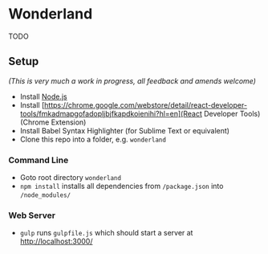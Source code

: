 # Wonderland

TODO

## Setup

_(This is very much a work in progress, all feedback and amends welcome)_

- Install [Node.js](https://nodejs.org/en/download/)
- Install [https://chrome.google.com/webstore/detail/react-developer-tools/fmkadmapgofadopljbjfkapdkoienihi?hl=en](React Developer Tools) (Chrome Extension)
- Install Babel Syntax Highlighter (for Sublime Text or equivalent)
- Clone this repo into a folder, e.g. `wonderland`

### Command Line
- Goto root directory `wonderland`
- `npm install` installs all dependencies from `/package.json` into `/node_modules/`

### Web Server
- `gulp` runs `gulpfile.js` which should start a server at [http://localhost:3000/](http://localhost:3000/)


